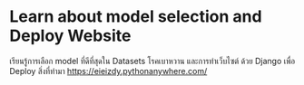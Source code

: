 # Learn about model selection and Deploy Website
เรียนรู้การเลือก model ที่ดีที่สุดใน Datasets โรคเบาหวาน และการทำเว็บไซต์ ด้วย Django เพื่อ Deploy สิ่งที่ทำมา
https://eieizdy.pythonanywhere.com/
